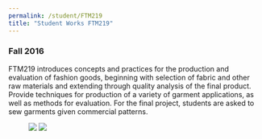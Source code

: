 ```yaml
---
permalink: /student/FTM219
title: "Student Works FTM219"
---
```

### Fall 2016
FTM219 introduces concepts and practices for the production and evaluation of fashion goods, beginning with selection of fabric and other raw materials and extending through quality analysis of the final product. Provide techniques for production of a variety of garment applications, as well as methods for evaluation. For the final project, students are asked to sew garments given commercial patterns. 
  
<figure class="half">
  <a href="https://sxia2.github.io/student_works/FTM21901.jpg"><img src="https://sxia2.github.io/student_works/FTM21901.jpg"></a>
  <a href="https://sxia2.github.io/student_works/FTM21901.jpg"><img src="https://sxia2.github.io/student_works/FTM21902.jpg"></a>
</figure>